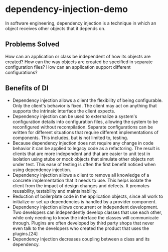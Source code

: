 # dependency-injection-demo
In software engineering, dependency injection is a technique in which an object receives other objects that it depends on. 


## Problems Solved
How can an application or class be independent of how its objects are created?
How can the way objects are created be specified in separate configuration files?
How can an application support different configurations?

## Benefits of DI
- Dependency injection allows a client the flexibility of being configurable. Only the client's behavior is fixed. The client may act on anything that supports the intrinsic interface the client expects.
- Dependency injection can be used to externalize a system's configuration details into configuration files, allowing the system to be reconfigured without recompilation. Separate configurations can be written for different situations that require different implementations of components. This includes, but is not limited to, testing.
- Because dependency injection does not require any change in code behavior it can be applied to legacy code as a refactoring. The result is clients that are more independent and that are easier to unit test in isolation using stubs or mock objects that simulate other objects not under test. This ease of testing is often the first benefit noticed when using dependency injection.
- Dependency injection allows a client to remove all knowledge of a concrete implementation that it needs to use. This helps isolate the client from the impact of design changes and defects. It promotes reusability, testability and maintainability.
- Reduction of boilerplate code in the application objects, since all work to initialize or set up dependencies is handled by a provider component.
- Dependency injection allows concurrent or independent development. Two developers can independently develop classes that use each other, while only needing to know the interface the classes will communicate through. Plugins are often developed by third party shops that never even talk to the developers who created the product that uses the plugins.[24]
- Dependency Injection decreases coupling between a class and its dependency.
